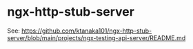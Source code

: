 # ngx-http-stub-server

See: https://github.com/ktanaka101/ngx-http-stub-server/blob/main/projects/ngx-testing-api-server/README.md
